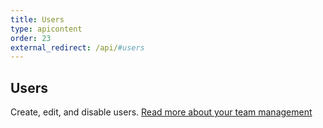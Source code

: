 ```yaml
---
title: Users
type: apicontent
order: 23
external_redirect: /api/#users
---
```


## Users
Create, edit, and disable users. [Read more about your team management](/account_management/team)







